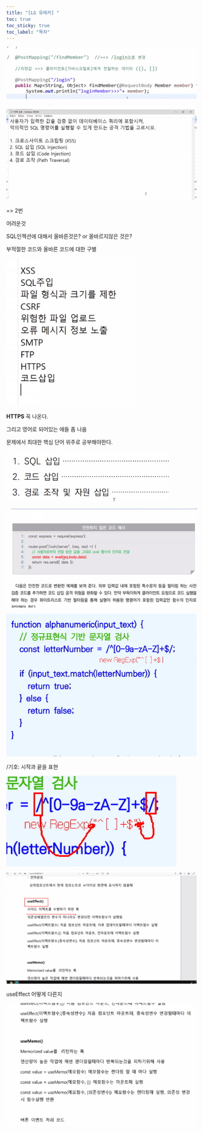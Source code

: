```yaml
---
title: "[LG 유레카] "
toc: true
toc_sticky: true
toc_label: "목차"
---
```


![image-20240906104034944](../../../images/2024-09-06-0906/image-20240906104034944.png)



![image-20240906152033485](/../../images/2024-09-06-0906/image-20240906152033485.png)

=> 2번

어려운것

SQL인젝션에 대해서 올바른것은? or  올바르지않은 것은?



부적절한 코드와 올바른 코드에 대한 구별



<img src="/../../images/2024-09-06-0906/image-20240906152447299.png" alt="image-20240906152447299" style="zoom: 67%;" />

**HTTPS** 꼭 나온다.

그리고 영어로 되어있는 애들 좀 나옴

문제에서 최대한 핵심 단어  위주로 공부해야한다.

![image-20240906171210778](../../../images/2024-09-06-0906/image-20240906171210778.png)

![image-20240906171230397](../../../images/2024-09-06-0906/image-20240906171230397.png)



![image-20240906171434197](../../../images/2024-09-06-0906/image-20240906171434197.png)

/기호: 시작과 끝을 표현 

![image-20240906171504718](../../../images/2024-09-06-0906/image-20240906171504718.png)

![image-20240906172659246](../../../images/2024-09-06-0906/image-20240906172659246.png)

useEffect 어떻게 다른지

![image-20240906172728344](../../../images/2024-09-06-0906/image-20240906172728344.png)